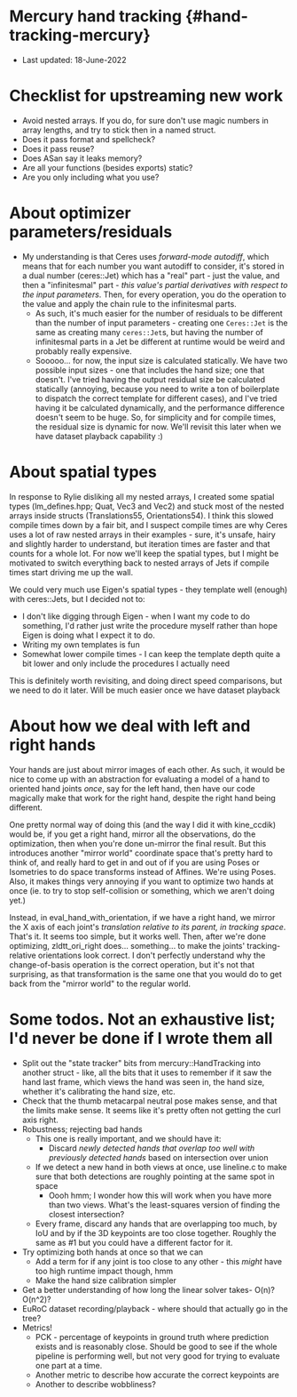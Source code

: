# Mercury hand tracking {#hand-tracking-mercury}

<!--
Copyright 2022, Collabora, Ltd.
SPDX-License-Identifier: BSL-1.0
-->

- Last updated: 18-June-2022

# Checklist for upstreaming new work
* Avoid nested arrays. If you do, for sure don't use magic numbers in array lengths, and try to stick then in a named struct.
* Does it pass format and spellcheck?
* Does it pass reuse?
* Does ASan say it leaks memory?
* Are all your functions (besides exports) static?
* Are you only including what you use?

# About optimizer parameters/residuals
* My understanding is that Ceres uses *forward-mode autodiff*, which means that for each number you want autodiff to consider, it's stored in a dual number (ceres::Jet) which has a "real" part - just the value, and then a "infinitesmal" part - *this value's partial derivatives with respect to the input parameters*. Then, for every operation, you do the operation to the value and apply the chain rule to the infinitesmal parts. 
  * As such, it's much easier for the number of residuals to be different than the number of input parameters - creating one `Ceres::Jet` is the same as creating many `ceres::Jet`s, but having the number of infinitesmal parts in a Jet be different at runtime would be weird and probably really expensive. 
  * Sooooo... for now, the input size is calculated statically. We have two possible input sizes - one that includes the hand size; one that doesn't. I've tried having the output residual size be calculated statically (annoying, because you need to write a ton of boilerplate to dispatch the correct template for different cases), and I've tried having it be calculated dynamically, and the performance difference doesn't seem to be huge. So, for simplicity and for compile times, the residual size is dynamic for now. We'll revisit this later when we have dataset playback capability :)


# About spatial types
In response to Rylie disliking all my nested arrays, I created some spatial types (lm_defines.hpp; Quat, Vec3 and Vec2) and stuck most of the nested arrays inside structs (Translations55, Orientations54). I think this slowed compile times down by a fair bit, and I suspect compile times are why Ceres uses a lot of raw nested arrays in their examples - sure, it's unsafe, hairy and slightly harder to understand, but iteration times are faster and that counts for a whole lot. For now we'll keep the spatial types, but I might be motivated to switch everything back to nested arrays of Jets if compile times start driving me up the wall.

We could very much use Eigen's spatial types - they template well (enough) with ceres::Jets, but I decided not to:
* I don't like digging through Eigen - when I want my code to do something, I'd rather just write the procedure myself rather than hope Eigen is doing what I expect it to do.
* Writing my own templates is fun
* Somewhat lower compile times - I can keep the template depth quite a bit lower and only include the procedures I actually need

This is definitely worth revisiting, and doing direct speed comparisons, but we need to do it later. Will be much easier once we have dataset playback

# About how we deal with left and right hands
Your hands are just about mirror images of each other. As such, it would be nice to come up with an abstraction for evaluating a model of a hand to oriented hand joints *once*, say for the left hand, then have our code magically make that work for the right hand, despite the right hand being different.

One pretty normal way of doing this (and the way I did it with kine_ccdik) would be, if you get a right hand, mirror all the observations, do the optimization, then when you're done un-mirror the final result. But this introduces another "mirror world" coordinate space that's pretty hard to think of, and really hard to get in and out of if you are using Poses or Isometries to do space transforms instead of Affines. We're using Poses. Also, it makes things very annoying if you want to optimize two hands at once (ie. to try to stop self-collision or something, which we aren't doing yet.)

Instead, in eval_hand_with_orientation, if we have a right hand, we mirror the X axis of each joint's *translation relative to its parent, in tracking space*. That's it. It seems too simple, but it works well. Then, after we're done optimizing, zldtt_ori_right does... something... to make the joints' tracking-relative orientations look correct. I don't perfectly understand why the change-of-basis operation is the correct operation, but it's not that surprising, as that transformation is the same one that you would do to get back from the "mirror world" to the regular world.
# Some todos. Not an exhaustive list; I'd never be done if I wrote them all
* Split out the "state tracker" bits from mercury::HandTracking into another struct - like, all the bits that it uses to remember if it saw the hand last frame, which views the hand was seen in, the hand size, whether it's calibrating the hand size, etc.
* Check that the thumb metacarpal neutral pose makes sense, and that the limits make sense. It seems like it's pretty often not getting the curl axis right.
* Robustness; rejecting bad hands
  * This one is really important, and we should have it:
    * Discard *newly detected hands that overlap too well with previously detected hands* based on intersection over union
  * If we detect a new hand in both views at once, use lineline.c to make sure that both detections are roughly pointing at the same spot in space
    * Oooh hmm; I wonder how this will work when you have more than two views. What's the least-squares version of finding the closest intersection?
  * Every frame, discard any hands that are overlapping too much, by IoU and by if the 3D keypoints are too close together. Roughly the same as #1 but you could have a different factor for it.
* Try optimizing both hands at once so that we can
  * Add a term for if any joint is too close to any other - this *might* have too high runtime impact though, hmm
  * Make the hand size calibration simpler
* Get a better understanding of how long the linear solver takes- O(n)? O(n^2)?
* EuRoC dataset recording/playback - where should that actually go in the tree?
* Metrics!
  * PCK - percentage of keypoints in ground truth where prediction exists and is reasonably close. Should be good to see if the whole pipeline is performing well, but not very good for trying to evaluate one part at a time.
  * Another metric to describe how accurate the correct keypoints are
  * Another to describe wobbliness?

